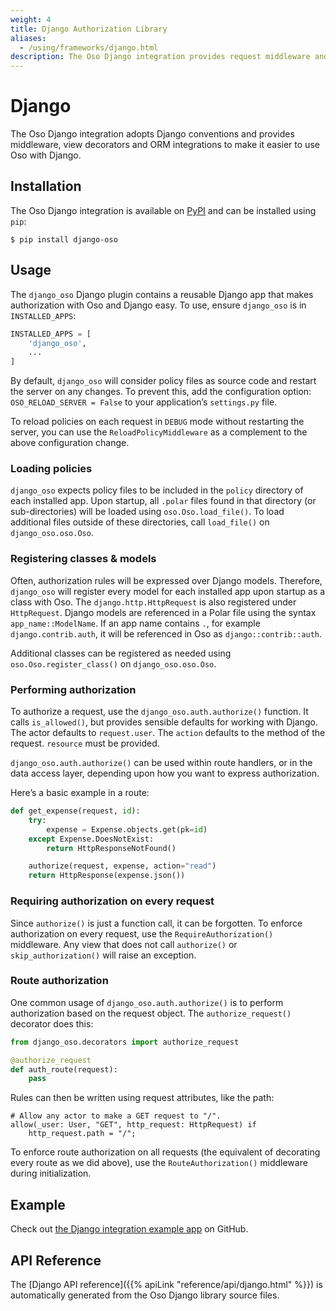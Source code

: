 ```yaml
---
weight: 4
title: Django Authorization Library
aliases:
  - /using/frameworks/django.html
description: The Oso Django integration provides request middleware and ORM integrations for data filtering.
---
```


# Django

The Oso Django integration adopts Django conventions and provides middleware,
view decorators and ORM integrations to make it easier to use Oso with Django.

## Installation

The Oso Django integration is available on [PyPI](https://pypi.org/project/django-oso/) and can be installed using
`pip`:

```console
$ pip install django-oso
```

## Usage

The `django_oso` Django plugin contains a reusable Django app that makes
authorization with Oso and Django easy. To use, ensure `django_oso` is in
`INSTALLED_APPS`:

```python
INSTALLED_APPS = [
    'django_oso',
    ...
]
```

By default, `django_oso` will consider policy files as source code and restart the
server on any changes. To prevent this, add the configuration option:
`OSO_RELOAD_SERVER = False` to your application’s `settings.py` file.

To reload policies on each request in `DEBUG` mode without restarting the
server, you can use the `ReloadPolicyMiddleware` as a complement to the above
configuration change.

### Loading policies

`django_oso` expects policy files to be included in the `policy` directory
of each installed app. Upon startup, all `.polar` files found in that
directory (or sub-directories) will be loaded using
`oso.Oso.load_file()`. To load additional files outside of these
directories, call `load_file()` on
`django_oso.oso.Oso`.

### Registering classes & models

Often, authorization rules will be expressed over Django models. Therefore,
`django_oso` will register every model for each installed app upon startup as
a class with Oso. The `django.http.HttpRequest` is also registered
under `HttpRequest`. Django models are referenced in a Polar file using the
syntax `app_name::ModelName`. If an app name contains `.`, for example
`django.contrib.auth`, it will be referenced in Oso as
`django::contrib::auth`.

Additional classes can be registered as needed using
`oso.Oso.register_class()` on `django_oso.oso.Oso`.

### Performing authorization

To authorize a request, use the `django_oso.auth.authorize()` function.
It calls
`is_allowed()`, but provides sensible defaults for working with
Django. The actor defaults to `request.user`. The `action`
defaults to the method of the request.
`resource` must be provided.

`django_oso.auth.authorize()` can be used within route handlers, or in
the data access layer, depending upon how you want to express authorization.

Here’s a basic example in a route:

```python
def get_expense(request, id):
    try:
        expense = Expense.objects.get(pk=id)
    except Expense.DoesNotExist:
        return HttpResponseNotFound()

    authorize(request, expense, action="read")
    return HttpResponse(expense.json())
```

### Requiring authorization on every request

Since `authorize()` is just a function call, it can be
forgotten. To enforce authorization on every request, use the
`RequireAuthorization()` middleware. Any view that
does not call `authorize()` or
`skip_authorization()` will raise an exception.

### Route authorization

One common usage of `django_oso.auth.authorize()` is to perform authorization
based on the request object. The
`authorize_request()` decorator does this:

```python
from django_oso.decorators import authorize_request

@authorize_request
def auth_route(request):
    pass
```

Rules can then be written using request
attributes, like the path:

```polar
# Allow any actor to make a GET request to "/".
allow(_user: User, "GET", http_request: HttpRequest) if
    http_request.path = "/";
```

To enforce route authorization on all requests (the equivalent of decorating
every route as we did above), use the
`RouteAuthorization()` middleware during
initialization.

## Example

Check out [the Django integration example
app](https://github.com/osohq/oso-django-integration) on GitHub.

## API Reference

The [Django API reference]({{% apiLink "reference/api/django.html" %}})
is automatically generated from the Oso Django library source files.
